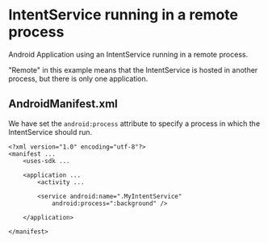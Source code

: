 IntentService running in a remote process
=========================================

Android Application using an IntentService running in a remote process.

"Remote" in this example means that the IntentService is hosted in another process, but there is only one application.

## AndroidManifest.xml

We have set the `android:process` attribute to specify a process in which the IntentService should run.

	<?xml version="1.0" encoding="utf-8"?>
	<manifest ...
    	<uses-sdk ...

    	<application ...
        	<activity ...

        	<service android:name=".MyIntentService"
            	android:process=":background" />
                    
    	</application>

	</manifest>